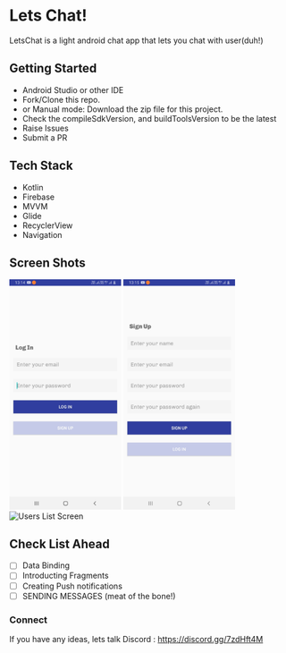 # Lets Chat!

LetsChat is a light android chat app  that lets you chat with user(duh!)


## Getting Started

- Android Studio or other IDE
- Fork/Clone this repo.
- or Manual mode: Download the zip file for this project.
- Check the compileSdkVersion, and buildToolsVersion to be the latest
- Raise Issues 
- Submit a PR

## Tech Stack

 - Kotlin
 - Firebase
 - MVVM
 - Glide
 - RecyclerView
 - Navigation

## Screen Shots

<img src="LogIn%20Screen.jpeg" alt="Login Screen" width="200"/>
<img src="SignUp%20Screen.jpeg" alt="SignUp Screen" width="200"/>
<img src="(Users%20List.jpeg" alt="Users List Screen" width="200"/>

## Check List Ahead

- [ ] Data Binding
- [ ] Introducting Fragments
- [ ]  Creating Push notifications
- [ ]  SENDING MESSAGES (meat of the bone!)
 
### Connect 

If you have any ideas, lets talk
Discord : https://discord.gg/7zdHft4M
